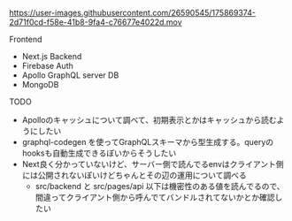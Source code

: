 https://user-images.githubusercontent.com/26590545/175869374-2d71f0cd-f58e-41b8-9fa4-c76677e4022d.mov



Frontend
- Next.js
Backend
- Firebase Auth
- Apollo GraphQL server
DB
- MongoDB

TODO
- Apolloのキャッシュについて調べて、初期表示とかはキャッシュから読むようにしたい
- graphql-codegen を使ってGraphQLスキーマから型生成する。queryのhooksも自動生成できるぽいからそうしたい
- Next良く分かっていないけど、サーバー側で読んでるenvはクライアント側には公開されないぽいけどちゃんとその辺の運用について調べる
  - src/backend と src/pages/api 以下は機密性のある値を読んでるので、間違ってクライアント側から呼んでてバンドルされてないかとか確認したい
